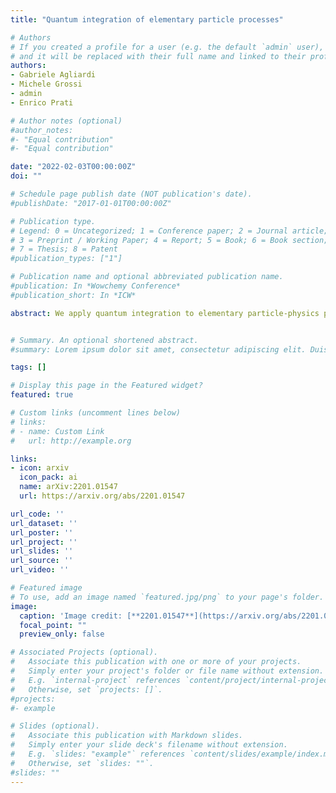 ```yaml
---
title: "Quantum integration of elementary particle processes"

# Authors
# If you created a profile for a user (e.g. the default `admin` user), write the username (folder name) here 
# and it will be replaced with their full name and linked to their profile.
authors:
- Gabriele Agliardi
- Michele Grossi
- admin
- Enrico Prati

# Author notes (optional)
#author_notes:
#- "Equal contribution"
#- "Equal contribution"

date: "2022-02-03T00:00:00Z"
doi: ""

# Schedule page publish date (NOT publication's date).
#publishDate: "2017-01-01T00:00:00Z"

# Publication type.
# Legend: 0 = Uncategorized; 1 = Conference paper; 2 = Journal article;
# 3 = Preprint / Working Paper; 4 = Report; 5 = Book; 6 = Book section;
# 7 = Thesis; 8 = Patent
#publication_types: ["1"]

# Publication name and optional abbreviated publication name.
#publication: In *Wowchemy Conference*
#publication_short: In *ICW*

abstract: We apply quantum integration to elementary particle-physics processes. In particular, we look at scattering processes such as e+ e− → q q̄ and e+ e− → q q̄ W. The corresponding probability distributions can be first appropriately loaded on a quantum computer using either quantum Generative Adversarial Networks or an exact method. The distributions are then integrated using the method of Quantum Amplitude Estimation which shows a quadratic speed-up with respect to classical techniques. In simulations of noiseless quantum computers, we obtain per-cent accurate results for one- and two-dimensional integration with up to six qubits. This work paves the way towards taking advantage of quantum algorithms for the integration of high-energy processes.


# Summary. An optional shortened abstract.
#summary: Lorem ipsum dolor sit amet, consectetur adipiscing elit. Duis posuere tellus ac convallis placerat. Proin tincidunt magna sed ex sollicitudin condimentum.

tags: []

# Display this page in the Featured widget?
featured: true

# Custom links (uncomment lines below)
# links:
# - name: Custom Link
#   url: http://example.org

links:
- icon: arxiv
  icon_pack: ai
  name: arXiv:2201.01547
  url: https://arxiv.org/abs/2201.01547

url_code: ''
url_dataset: ''
url_poster: ''
url_project: ''
url_slides: ''
url_source: ''
url_video: ''

# Featured image
# To use, add an image named `featured.jpg/png` to your page's folder. 
image:
  caption: 'Image credit: [**2201.01547**](https://arxiv.org/abs/2201.01547)'
  focal_point: ""
  preview_only: false

# Associated Projects (optional).
#   Associate this publication with one or more of your projects.
#   Simply enter your project's folder or file name without extension.
#   E.g. `internal-project` references `content/project/internal-project/index.md`.
#   Otherwise, set `projects: []`.
#projects:
#- example

# Slides (optional).
#   Associate this publication with Markdown slides.
#   Simply enter your slide deck's filename without extension.
#   E.g. `slides: "example"` references `content/slides/example/index.md`.
#   Otherwise, set `slides: ""`.
#slides: ""
---
```

